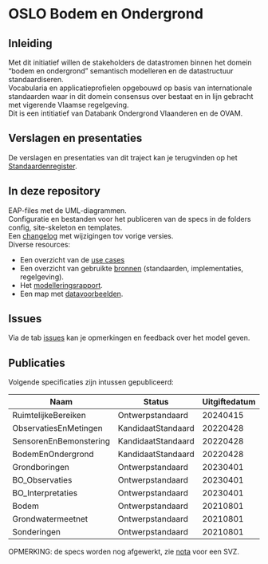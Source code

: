 # OSLO Bodem en Ondergrond

## Inleiding

Met dit initiatief willen de stakeholders de datastromen binnen het domein “bodem en ondergrond” semantisch modelleren en de datastructuur standaardiseren.\
Vocabularia en applicatieprofielen opgebouwd op basis van internationale standaarden waar in dit domein consensus over bestaat en in lijn gebracht met vigerende Vlaamse regelgeving.\
Dit is een intitiatief van Databank Ondergrond Vlaanderen en de OVAM.

## Verslagen en presentaties

De verslagen en presentaties van dit traject kan je terugvinden op het [Standaardenregister](https://data.vlaanderen.be/standaarden/standaarden-in-ontwikkeling/bodem-en-ondergrond/index.html).

## In deze repository

EAP-files met de UML-diagrammen.\
Configuratie en bestanden voor het publiceren van de specs in de folders config, site-skeleton en templates.\
Een [changelog](https://github.com/Informatievlaanderen/OSLOthema-bodemEnOndergrond/blob/master/CHANGELOG) met wijzigingen tov vorige versies.\
Diverse resources:
- Een overzicht van de [use cases](resources/useCases.md)
- Een overzicht van gebruikte [bronnen](resources/bronnen.md) (standaarden, implementaties, regelgeving).
- Het [modelleringsrapport](https://github.com/Informatievlaanderen/OSLOthema-bodemEnOndergrond/blob/master/resources/Modellering%20BodemEnOndergrond.pdf).
- Een map met [datavoorbeelden](https://github.com/Informatievlaanderen/OSLOthema-bodemEnOndergrond/blob/master/resources/datavoorbeelden.md). 

## Issues

Via de tab [issues](https://github.com/Informatievlaanderen/OSLOthema-bodemEnOndergrond/issues) kan je opmerkingen en feedback over het model geven.

## Publicaties

Volgende specificaties zijn intussen gepubliceerd:

| Naam|Status|Uitgiftedatum|AP|VOC|
| --- |--- |---|---|---|
|RuimtelijkeBereiken|Ontwerpstandaard|20240415|[Link](https://data.vlaanderen.be/doc/applicatieprofiel/ruimtelijke-bereiken/)|[Link](https://data.vlaanderen.be/ns/ruimtelijke-bereiken/)|
|ObservatiesEnMetingen|KandidaatStandaard|20220428|[Link](https://data.vlaanderen.be/doc/applicatieprofiel/observaties-en-metingen/)|[Link](https://data.vlaanderen.be/ns/observaties-en-metingen/)|
|SensorenEnBemonstering|KandidaatStandaard|20220428|[Link](https://data.vlaanderen.be/doc/applicatieprofiel/sensoren-en-bemonstering/)|[Link](https://data.vlaanderen.be/ns/sensoren-en-bemonstering/)|
|BodemEnOndergrond|KandidaatStandaard|20220428|[Link](https://data.vlaanderen.be/doc/applicatieprofiel/bodem-en-ondergrond/)|[Link](https://data.vlaanderen.be/ns/bodem-en-ondergrond/)|
|Grondboringen|Ontwerpstandaard|20230401|[Link](https://data.vlaanderen.be/doc/applicatieprofiel/bodem-en-ondergrond/grondboringen/)|[Link](https://data.vlaanderen.be/ns/grondboringen/)|
|BO_Observaties|Ontwerpstandaard|20230401|[Link](https://data.vlaanderen.be/doc/applicatieprofiel/bodem-en-ondergrond/observaties/)|[Link](https://data.vlaanderen.be/ns/bodem-en-ondergrond/observaties)
|BO_Interpretaties|Ontwerpstandaard|20230401|[Link](https://data.vlaanderen.be/doc/applicatieprofiel/bodem-en-ondergrond/interpretaties/)|[Link](https://data.vlaanderen.be/ns/bodem-en-ondergrond/interpretaties/)|
|Bodem|Ontwerpstandaard|20210801|||
|Grondwatermeetnet|Ontwerpstandaard|20210801|||
|Sonderingen|Ontwerpstandaard|20210801|||

OPMERKING: de specs worden nog afgewerkt, zie [nota]() voor een SVZ.

